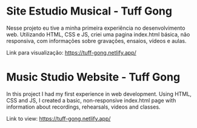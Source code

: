 # Site Estudio Musical - Tuff Gong

Nesse projeto eu tive a minha primeira experiência no desenvolvimento web. Utilizando HTML, CSS e JS, criei uma pagina index.html básica, não responsiva, com informações sobre gravações, ensaios, vídeos e aulas.

Link para visualização: https://tuff-gong.netlify.app/

# Music Studio Website - Tuff Gong

In this project I had my first experience in web development. Using HTML, CSS and JS, I created a basic, non-responsive index.html page with information about recordings, rehearsals, videos and classes.

Link to view: https://tuff-gong.netlify.app/
